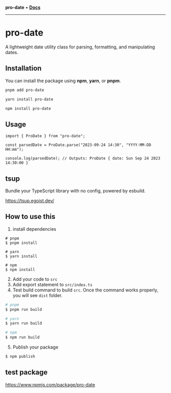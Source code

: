 **pro-date** • [**Docs**](globals.md)

***

# pro-date

A lightweight date utility class for parsing, formatting, and manipulating dates.

## Installation

You can install the package using **npm**, **yarn**, or **pnpm**.

```bash
pnpm add pro-date

yarn install pro-date

npm install pro-date
```

## Usage

```tsx
import { ProDate } from "pro-date";

const parsedDate = ProDate.parse("2023-09-24 14:30", "YYYY-MM-DD HH:mm");

console.log(parsedDate); // Outputs: ProDate { date: Sun Sep 24 2023 14:30:00 }
```

## tsup

Bundle your TypeScript library with no config, powered by esbuild.

https://tsup.egoist.dev/

## How to use this

1. install dependencies

```
# pnpm
$ pnpm install

# yarn
$ yarn install

# npm
$ npm install
```

2. Add your code to `src`
3. Add export statement to `src/index.ts`
4. Test build command to build `src`.
   Once the command works properly, you will see `dist` folder.

```zsh
# pnpm
$ pnpm run build

# yarn
$ yarn run build

# npm
$ npm run build
```

5. Publish your package

```zsh
$ npm publish
```

## test package

https://www.npmjs.com/package/pro-date
